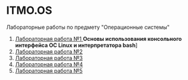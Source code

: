 # ITMO.OS
Лабораторные работы по предмету "Операционные системы"

1. [Лабораторная работа №1 ](./lab1) **Основы использования консольного интерфейса ОС Linux и интерпретатора bash**]
2. [Лабораторная работа №2](./Lab2)
3. [Лабораторная работа №3](./Lab3)
4. [Лабораторная работа №4](./Lab4)
4. [Лабораторная работа №5](./Lab5)
